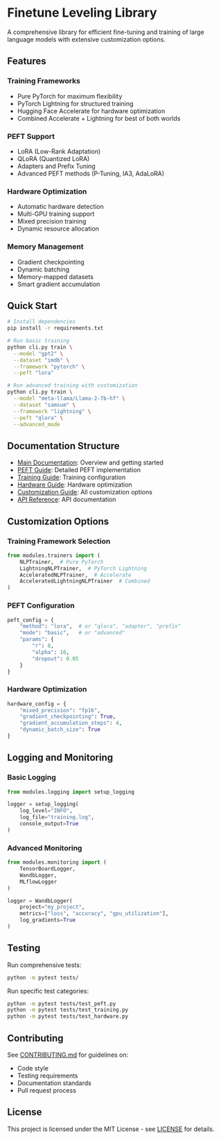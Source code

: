 # Finetune Leveling Library

A comprehensive library for efficient fine-tuning and training of large language models with extensive customization options.

## Features

### Training Frameworks
- Pure PyTorch for maximum flexibility
- PyTorch Lightning for structured training
- Hugging Face Accelerate for hardware optimization
- Combined Accelerate + Lightning for best of both worlds

### PEFT Support
- LoRA (Low-Rank Adaptation)
- QLoRA (Quantized LoRA)
- Adapters and Prefix Tuning
- Advanced PEFT methods (P-Tuning, IA3, AdaLoRA)

### Hardware Optimization
- Automatic hardware detection
- Multi-GPU training support
- Mixed precision training
- Dynamic resource allocation

### Memory Management
- Gradient checkpointing
- Dynamic batching
- Memory-mapped datasets
- Smart gradient accumulation

## Quick Start

```bash
# Install dependencies
pip install -r requirements.txt

# Run basic training
python cli.py train \
  --model "gpt2" \
  --dataset "imdb" \
  --framework "pytorch" \
  --peft "lora"

# Run advanced training with customization
python cli.py train \
  --model "meta-llama/Llama-2-7b-hf" \
  --dataset "samsum" \
  --framework "lightning" \
  --peft "qlora" \
  --advanced_mode
```

## Documentation Structure

- [Main Documentation](docs/README.md): Overview and getting started
- [PEFT Guide](README_PEFT.md): Detailed PEFT implementation
- [Training Guide](docs/training.md): Training configuration
- [Hardware Guide](docs/hardware.md): Hardware optimization
- [Customization Guide](docs/customization.md): All customization options
- [API Reference](docs/api/README.md): API documentation

## Customization Options

### Training Framework Selection
```python
from modules.trainers import (
    NLPTrainer,  # Pure PyTorch
    LightningNLPTrainer,  # PyTorch Lightning
    AcceleratedNLPTrainer,  # Accelerate
    AcceleratedLightningNLPTrainer  # Combined
)
```

### PEFT Configuration
```python
peft_config = {
    "method": "lora",  # or "qlora", "adapter", "prefix"
    "mode": "basic",   # or "advanced"
    "params": {
        "r": 8,
        "alpha": 16,
        "dropout": 0.05
    }
}
```

### Hardware Optimization
```python
hardware_config = {
    "mixed_precision": "fp16",
    "gradient_checkpointing": True,
    "gradient_accumulation_steps": 4,
    "dynamic_batch_size": True
}
```

## Logging and Monitoring

### Basic Logging
```python
from modules.logging import setup_logging

logger = setup_logging(
    log_level="INFO",
    log_file="training.log",
    console_output=True
)
```

### Advanced Monitoring
```python
from modules.monitoring import (
    TensorBoardLogger,
    WandbLogger,
    MLflowLogger
)

logger = WandbLogger(
    project="my_project",
    metrics=["loss", "accuracy", "gpu_utilization"],
    log_gradients=True
)
```

## Testing

Run comprehensive tests:
```bash
python -m pytest tests/
```

Run specific test categories:
```bash
python -m pytest tests/test_peft.py
python -m pytest tests/test_training.py
python -m pytest tests/test_hardware.py
```

## Contributing

See [CONTRIBUTING.md](CONTRIBUTING.md) for guidelines on:
- Code style
- Testing requirements
- Documentation standards
- Pull request process

## License

This project is licensed under the MIT License - see [LICENSE](LICENSE) for details. 